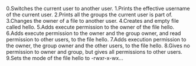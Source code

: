 0.Switches the current user to another user.
1.Prints the effective username of the current user.
2.Prints all the groups the current user is part of.
3.Changes the owner of a file to another user.
4.Creates and empty file called hello.
5.Adds execute permission to the owner of the file hello.
6.Adds execute permission to the owner and the group owner, and read permission to other users, to the file hello.
7.Adds execution permission to the owner, the group owner and the other users, to the file hello.
8.Gives no permission to owner and group, but gives all permissions to other users.
9.Sets the mode of the file hello to -rwxr-x-wx...
